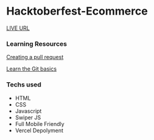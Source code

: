 # Hacktoberfest-Ecommerce

[LIVE URL ](https://pets-store.vercel.app/)


### Learning Resources

[Creating a pull request](https://services.github.com/on-demand/intro-to-github/create-pull-request)

[Learn the Git basics](https://try.github.io)


### Techs used
- HTML
- CSS
- Javascript
- Swiper JS
- Full Mobile Friendly
- Vercel Depolyment
